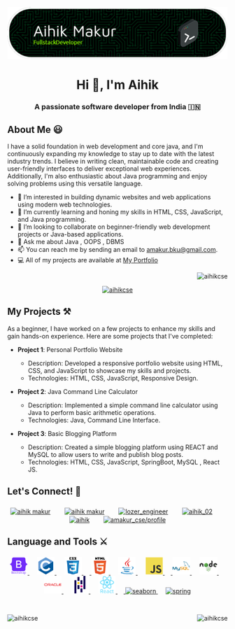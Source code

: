 ![Header](./github-header-image.png)
<h1 align="center">Hi 👋, I'm Aihik</h1>
<h3 align="center">A passionate software developer from India 🇮🇳</h3>

 ## About Me 😃
 
I have a solid foundation in web development and core java, and I'm continuously expanding my knowledge to stay up to date with the latest industry trends. I believe in writing clean, maintainable code and creating user-friendly interfaces to deliver exceptional web experiences. Additionally, I'm also enthusiastic about Java programming and enjoy solving problems using this versatile language.


- 👀 I’m interested in building dynamic websites and web applications using modern web technologies.
- 🌱 I’m currently learning and honing my skills in HTML, CSS, JavaScript, and Java programming. 
- 💞️ I’m looking to collaborate on beginner-friendly web development projects or Java-based applications. 
- 💬 Ask me about Java , OOPS , DBMS 
- 📫 You can reach me by sending an email to [amakur.bku@gmail.com](mailto:amakur.bku@gmail.com). 
- 💻 All of my projects are available at [My Portfolio](https://aihikcse.netlify.app/)


<p align="right"> <img src="https://komarev.com/ghpvc/?username=aihikcse&label=Profile%20views&color=0e75b6&style=flat" alt="aihikcse" /> </p>

<p align="center"> <a href="https://github.com/ryo-ma/github-profile-trophy"><img src="https://github-profile-trophy.vercel.app/?username=aihikcse" alt="aihikcse" /></a> </p>


## My Projects ⚒

As a beginner, I have worked on a few projects to enhance my skills and gain hands-on experience. Here are some projects that I've completed:

- **Project 1**: Personal Portfolio Website
  - Description: Developed a responsive portfolio website using HTML, CSS, and JavaScript to showcase my skills and projects.
  - Technologies: HTML, CSS, JavaScript, Responsive Design.

- **Project 2**: Java Command Line Calculator
  - Description: Implemented a simple command line calculator using Java to perform basic arithmetic operations.
  - Technologies: Java, Command Line Interface.

- **Project 3**: Basic Blogging Platform
  - Description: Created a simple blogging platform using REACT and MySQL to allow users to write and publish blog posts.
  - Technologies: HTML, CSS, JavaScript, SpringBoot, MySQL , React JS.
    
## Let's Connect! 📧

<h3 align="left">
</h3>
<p align="center">
<a href="https://linkedin.com/in/aihik-makur" target="blank"><img align="center" src="https://raw.githubusercontent.com/rahuldkjain/github-profile-readme-generator/master/src/images/icons/Social/linked-in-alt.svg" alt="aihik makur" height="30" width="40"/></a><span></span>&emsp;&emsp;<span>
<a href="https://www.facebook.com/profile.php?id=100058464068789" target="blank"><img align="center" src="https://raw.githubusercontent.com/rahuldkjain/github-profile-readme-generator/master/src/images/icons/Social/facebook.svg" alt="aihik makur" height="30" width="40" /></a></span>&emsp;&emsp;<span>
<a href="https://instagram.com/lozer_engineer" target="blank"><img align="center" src="https://raw.githubusercontent.com/rahuldkjain/github-profile-readme-generator/master/src/images/icons/Social/instagram.svg" alt="lozer_engineer" height="30" width="40" /></a></span>&emsp;&emsp;<span>
<a href="https://www.codechef.com/users/aihik_02" target="blank"><img align="center" src="https://cdn.jsdelivr.net/npm/simple-icons@3.1.0/icons/codechef.svg" alt="aihik_02" height="30" width="40" /></a></span>&emsp;&emsp;<span>
<a href="https://www.leetcode.com/Aihik" target="blank"><img align="center" src="https://raw.githubusercontent.com/rahuldkjain/github-profile-readme-generator/master/src/images/icons/Social/leet-code.svg" alt="aihik" height="30" width="40" /></a></span>&emsp;&emsp;<span>
<a href="https://auth.geeksforgeeks.org/user/amakur_cse/profile" target="blank"><img align="center" src="https://raw.githubusercontent.com/rahuldkjain/github-profile-readme-generator/master/src/images/icons/Social/geeks-for-geeks.svg" alt="amakur_cse/profile" height="30" width="40" /></a>
</p>


## Language and Tools ⚔️

<h3 align="left"></h3>
<p align="center"> <a href="https://getbootstrap.com" target="_blank" rel="noreferrer"> <img src="https://raw.githubusercontent.com/devicons/devicon/master/icons/bootstrap/bootstrap-plain-wordmark.svg" alt="bootstrap" width="40" height="40"/> </a></span>&emsp;<span> <a href="https://www.cprogramming.com/" target="_blank" rel="noreferrer"> <img src="https://raw.githubusercontent.com/devicons/devicon/master/icons/c/c-original.svg" alt="c" width="40" height="40"/> </a></span>&emsp;<span> <a href="https://www.w3schools.com/css/" target="_blank" rel="noreferrer"> <img src="https://raw.githubusercontent.com/devicons/devicon/master/icons/css3/css3-original-wordmark.svg" alt="css3" width="40" height="40"/> </a> </span>&emsp;<span><a href="https://www.w3.org/html/" target="_blank" rel="noreferrer"> <img src="https://raw.githubusercontent.com/devicons/devicon/master/icons/html5/html5-original-wordmark.svg" alt="html5" width="40" height="40"/> </a></span>&emsp;<span> <a href="https://www.java.com" target="_blank" rel="noreferrer"> <img src="https://raw.githubusercontent.com/devicons/devicon/master/icons/java/java-original.svg" alt="java" width="40" height="40"/> </a></span>&emsp;<span> <a href="https://developer.mozilla.org/en-US/docs/Web/JavaScript" target="_blank" rel="noreferrer"> <img src="https://raw.githubusercontent.com/devicons/devicon/master/icons/javascript/javascript-original.svg" alt="javascript" width="40" height="40"/> </a> </span>&emsp;<span><a href="https://www.mysql.com/" target="_blank" rel="noreferrer"> <img src="https://raw.githubusercontent.com/devicons/devicon/master/icons/mysql/mysql-original-wordmark.svg" alt="mysql" width="40" height="40"/> </a></span>&emsp;<span> <a href="https://nodejs.org" target="_blank" rel="noreferrer"> <img src="https://raw.githubusercontent.com/devicons/devicon/master/icons/nodejs/nodejs-original-wordmark.svg" alt="nodejs" width="40" height="40"/> </a></span>&emsp;<span> <a href="https://www.oracle.com/" target="_blank" rel="noreferrer"> <img src="https://raw.githubusercontent.com/devicons/devicon/master/icons/oracle/oracle-original.svg" alt="oracle" width="40" height="40"/> </a></span>&emsp;<span> <a href="https://pandas.pydata.org/" target="_blank" rel="noreferrer"> <img src="https://raw.githubusercontent.com/devicons/devicon/2ae2a900d2f041da66e950e4d48052658d850630/icons/pandas/pandas-original.svg" alt="pandas" width="40" height="40"/> </a></span>&emsp;<span> <a href="https://reactjs.org/" target="_blank" rel="noreferrer"> <img src="https://raw.githubusercontent.com/devicons/devicon/master/icons/react/react-original-wordmark.svg" alt="react" width="40" height="40"/> </a> </span>&emsp;<span><a href="https://seaborn.pydata.org/" target="_blank" rel="noreferrer"> <img src="https://seaborn.pydata.org/_images/logo-mark-lightbg.svg" alt="seaborn" width="40" height="40"/> </a></span>&emsp;<span> <a href="https://spring.io/" target="_blank" rel="noreferrer"> <img src="https://www.vectorlogo.zone/logos/springio/springio-icon.svg" alt="spring" width="40" height="40"/> </a> </p>

<br>
<p><img align="left" src="https://github-readme-stats.vercel.app/api/top-langs?username=aihikcse&show_icons=true&locale=en&layout=compact" alt="aihikcse" /></p>

<p>&nbsp;<img align="right" src="https://github-readme-stats.vercel.app/api?username=aihikcse&show_icons=true&locale=en" alt="aihikcse" /></p>

